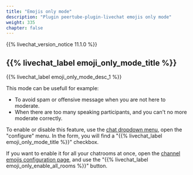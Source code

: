 ```yaml
---
title: "Emojis only mode"
description: "Plugin peertube-plugin-livechat emojis only mode"
weight: 335
chapter: false
---
```


{{% livechat_version_notice  11.1.0 %}}

## {{% livechat_label emoji_only_mode_title %}}

{{% livechat_label emoji_only_mode_desc_1 %}}

This mode can be usefull for example:

* To avoid spam or offensive message when you are not here to moderate.
* When there are too many speaking participants, and you can't no more moderate correctly.

To enable or disable this feature, use the [chat dropdown menu](/peertube-plugin-livechat/documentation/user/viewers), open the "configure" menu.
In the form, you will find a "{{% livechat_label emoji_only_mode_title %}}" checkbox.

If you want to enable it for all your chatrooms at once, open the [channel emojis configuration page](/peertube-plugin-livechat/documentation/user/streamers/emojis/), and use the "{{% livechat_label emoji_only_enable_all_rooms %}}" button.
